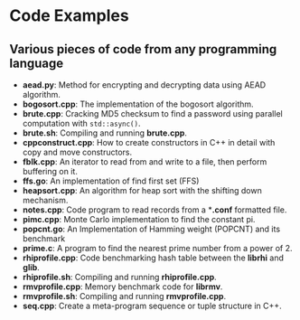 # Code Examples

## Various pieces of code from any programming language

- **aead.py**: Method for encrypting and decrypting data using AEAD algorithm.
- **bogosort.cpp**: The implementation of the bogosort algorithm.
- **brute.cpp**: Cracking MD5 checksum to find a password using parallel computation with `std::async()`.
- **brute.sh**: Compiling and running **brute.cpp**.
- **cppconstruct.cpp**: How to create constructors in C++ in detail with copy and move constructors.
- **fblk.cpp**: An iterator to read from and write to a file, then perform buffering on it.
- **ffs.go**: An implementation of find first set (FFS)
- **heapsort.cpp**: An algorithm for heap sort with the shifting down mechanism.
- **notes.cpp**: Code program to read records from a ***.conf** formatted file.
- **pimc.cpp**: Monte Carlo implementation to find the constant pi.
- **popcnt.go**: An Implementation of Hamming weight (POPCNT) and its benchmark
- **prime.c**: A program to find the nearest prime number from a power of 2.
- **rhiprofile.cpp**: Code benchmarking hash table between the **librhi** and **glib**.
- **rhiprofile.sh**: Compiling and running **rhiprofile.cpp**.
- **rmvprofile.cpp**: Memory benchmark code for **librmv**.
- **rmvprofile.sh**: Compiling and running **rmvprofile.cpp**.
- **seq.cpp**: Create a meta-program sequence or tuple structure in C++.
